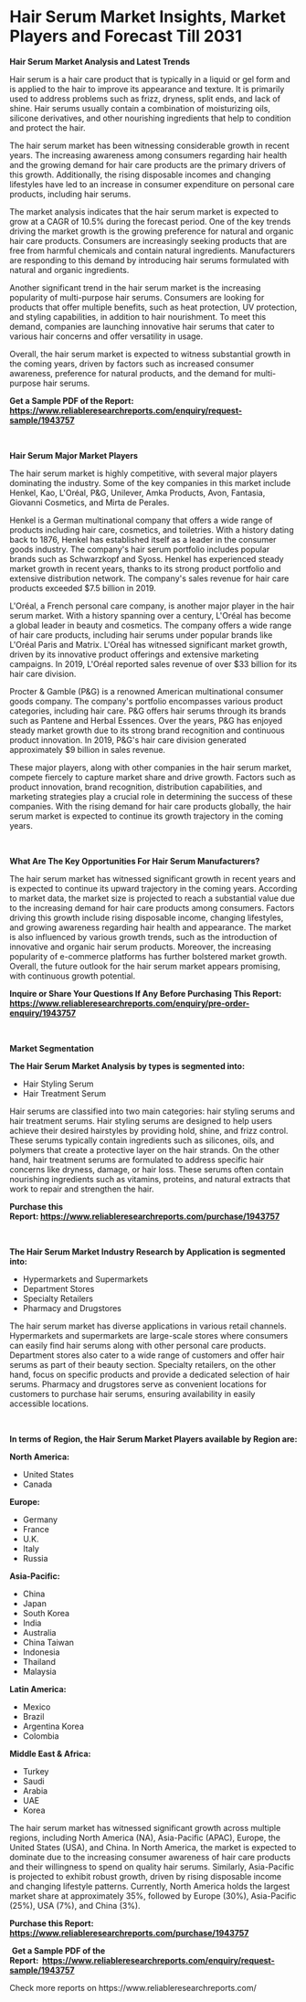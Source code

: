 <p><h1>Hair Serum Market Insights, Market Players and Forecast Till 2031</h1></p><p><strong>Hair Serum Market Analysis and Latest Trends</strong></p>
<p><p>Hair serum is a hair care product that is typically in a liquid or gel form and is applied to the hair to improve its appearance and texture. It is primarily used to address problems such as frizz, dryness, split ends, and lack of shine. Hair serums usually contain a combination of moisturizing oils, silicone derivatives, and other nourishing ingredients that help to condition and protect the hair.</p><p>The hair serum market has been witnessing considerable growth in recent years. The increasing awareness among consumers regarding hair health and the growing demand for hair care products are the primary drivers of this growth. Additionally, the rising disposable incomes and changing lifestyles have led to an increase in consumer expenditure on personal care products, including hair serums.</p><p>The market analysis indicates that the hair serum market is expected to grow at a CAGR of 10.5% during the forecast period. One of the key trends driving the market growth is the growing preference for natural and organic hair care products. Consumers are increasingly seeking products that are free from harmful chemicals and contain natural ingredients. Manufacturers are responding to this demand by introducing hair serums formulated with natural and organic ingredients.</p><p>Another significant trend in the hair serum market is the increasing popularity of multi-purpose hair serums. Consumers are looking for products that offer multiple benefits, such as heat protection, UV protection, and styling capabilities, in addition to hair nourishment. To meet this demand, companies are launching innovative hair serums that cater to various hair concerns and offer versatility in usage.</p><p>Overall, the hair serum market is expected to witness substantial growth in the coming years, driven by factors such as increased consumer awareness, preference for natural products, and the demand for multi-purpose hair serums.</p></p>
<p><strong>Get a Sample PDF of the Report:&nbsp; <a href="https://www.reliableresearchreports.com/enquiry/request-sample/1943757">https://www.reliableresearchreports.com/enquiry/request-sample/1943757</a></strong></p>
<p>&nbsp;</p>
<p><strong>Hair Serum Major Market Players</strong></p>
<p><p>The hair serum market is highly competitive, with several major players dominating the industry. Some of the key companies in this market include Henkel, Kao, L'Oréal, P&G, Unilever, Amka Products, Avon, Fantasia, Giovanni Cosmetics, and Mirta de Perales.</p><p>Henkel is a German multinational company that offers a wide range of products including hair care, cosmetics, and toiletries. With a history dating back to 1876, Henkel has established itself as a leader in the consumer goods industry. The company's hair serum portfolio includes popular brands such as Schwarzkopf and Syoss. Henkel has experienced steady market growth in recent years, thanks to its strong product portfolio and extensive distribution network. The company's sales revenue for hair care products exceeded $7.5 billion in 2019.</p><p>L'Oréal, a French personal care company, is another major player in the hair serum market. With a history spanning over a century, L'Oréal has become a global leader in beauty and cosmetics. The company offers a wide range of hair care products, including hair serums under popular brands like L'Oréal Paris and Matrix. L'Oréal has witnessed significant market growth, driven by its innovative product offerings and extensive marketing campaigns. In 2019, L'Oréal reported sales revenue of over $33 billion for its hair care division.</p><p>Procter & Gamble (P&G) is a renowned American multinational consumer goods company. The company's portfolio encompasses various product categories, including hair care. P&G offers hair serums through its brands such as Pantene and Herbal Essences. Over the years, P&G has enjoyed steady market growth due to its strong brand recognition and continuous product innovation. In 2019, P&G's hair care division generated approximately $9 billion in sales revenue.</p><p>These major players, along with other companies in the hair serum market, compete fiercely to capture market share and drive growth. Factors such as product innovation, brand recognition, distribution capabilities, and marketing strategies play a crucial role in determining the success of these companies. With the rising demand for hair care products globally, the hair serum market is expected to continue its growth trajectory in the coming years.</p></p>
<p>&nbsp;</p>
<p><strong>What Are The Key Opportunities For Hair Serum Manufacturers?</strong></p>
<p><p>The hair serum market has witnessed significant growth in recent years and is expected to continue its upward trajectory in the coming years. According to market data, the market size is projected to reach a substantial value due to the increasing demand for hair care products among consumers. Factors driving this growth include rising disposable income, changing lifestyles, and growing awareness regarding hair health and appearance. The market is also influenced by various growth trends, such as the introduction of innovative and organic hair serum products. Moreover, the increasing popularity of e-commerce platforms has further bolstered market growth. Overall, the future outlook for the hair serum market appears promising, with continuous growth potential.</p></p>
<p><strong>Inquire or Share Your Questions If Any Before Purchasing This Report: <a href="https://www.reliableresearchreports.com/enquiry/pre-order-enquiry/1943757">https://www.reliableresearchreports.com/enquiry/pre-order-enquiry/1943757</a></strong></p>
<p>&nbsp;</p>
<p><strong>Market Segmentation</strong></p>
<p><strong>The Hair Serum Market Analysis by types is segmented into:</strong></p>
<p><ul><li>Hair Styling Serum</li><li>Hair Treatment Serum</li></ul></p>
<p><p>Hair serums are classified into two main categories: hair styling serums and hair treatment serums. Hair styling serums are designed to help users achieve their desired hairstyles by providing hold, shine, and frizz control. These serums typically contain ingredients such as silicones, oils, and polymers that create a protective layer on the hair strands. On the other hand, hair treatment serums are formulated to address specific hair concerns like dryness, damage, or hair loss. These serums often contain nourishing ingredients such as vitamins, proteins, and natural extracts that work to repair and strengthen the hair.</p></p>
<p><strong>Purchase this Report:&nbsp;<a href="https://www.reliableresearchreports.com/purchase/1943757">https://www.reliableresearchreports.com/purchase/1943757</a></strong></p>
<p>&nbsp;</p>
<p><strong>The Hair Serum Market Industry Research by Application is segmented into:</strong></p>
<p><ul><li>Hypermarkets and Supermarkets</li><li>Department Stores</li><li>Specialty Retailers</li><li>Pharmacy and Drugstores</li></ul></p>
<p><p>The hair serum market has diverse applications in various retail channels. Hypermarkets and supermarkets are large-scale stores where consumers can easily find hair serums along with other personal care products. Department stores also cater to a wide range of customers and offer hair serums as part of their beauty section. Specialty retailers, on the other hand, focus on specific products and provide a dedicated selection of hair serums. Pharmacy and drugstores serve as convenient locations for customers to purchase hair serums, ensuring availability in easily accessible locations.</p></p>
<p>&nbsp;</p>
<p><strong>In terms of Region, the Hair Serum Market Players available by Region are:</strong></p>
<p>
    <p> <strong> North America: </strong>
        <ul>
            <li>United States</li>
            <li>Canada</li>
        </ul>
        </p> 
    <p> <strong> Europe: </strong>
        <ul>
            <li>Germany</li>
            <li>France</li>
            <li>U.K.</li>
            <li>Italy</li>
            <li>Russia</li>
        </ul>
        </p> 
    <p> <strong> Asia-Pacific: </strong>
        <ul>
            <li>China</li>
            <li>Japan</li>
            <li>South Korea</li>
            <li>India</li>
            <li>Australia</li>
            <li>China Taiwan</li>
            <li>Indonesia</li>
            <li>Thailand</li>
            <li>Malaysia</li>
        </ul>
        </p> 
    <p> <strong> Latin America: </strong>
        <ul>
            <li>Mexico</li>
            <li>Brazil</li>
            <li>Argentina Korea</li>
            <li>Colombia</li>
        </ul>
        </p> 
    <p> <strong> Middle East & Africa: </strong>
        <ul>
            <li>Turkey</li>
            <li>Saudi</li>
            <li>Arabia</li>
            <li>UAE</li>
            <li>Korea</li>
        </ul>
    </p>
    </p>
<p><p>The hair serum market has witnessed significant growth across multiple regions, including North America (NA), Asia-Pacific (APAC), Europe, the United States (USA), and China. In North America, the market is expected to dominate due to the increasing consumer awareness of hair care products and their willingness to spend on quality hair serums. Similarly, Asia-Pacific is projected to exhibit robust growth, driven by rising disposable income and changing lifestyle patterns. Currently, North America holds the largest market share at approximately 35%, followed by Europe (30%), Asia-Pacific (25%), USA (7%), and China (3%).</p></p>
<p><strong>Purchase this Report: <a href="https://www.reliableresearchreports.com/purchase/1943757">https://www.reliableresearchreports.com/purchase/1943757</a></strong></p>
<p>&nbsp;<strong>Get a Sample PDF of the Report:&nbsp;&nbsp;<a href="https://www.reliableresearchreports.com/enquiry/request-sample/1943757">https://www.reliableresearchreports.com/enquiry/request-sample/1943757</a></strong></p>
<p><strong></strong></p>
<p>Check more reports on https://www.reliableresearchreports.com/</p>